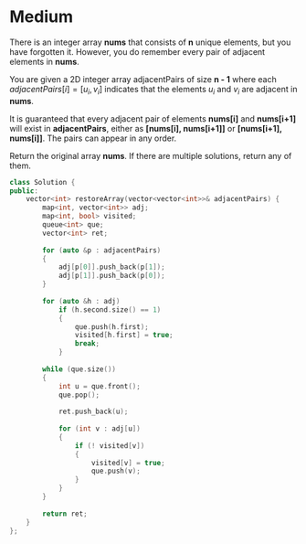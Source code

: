 # Medium

There is an integer array **nums** that consists of **n** unique elements, but you have forgotten it. However, you do remember every pair of adjacent elements in **nums**.

You are given a 2D integer array adjacentPairs of size **n - 1** where each $adjacentPairs[i] = [u_i, v_i]$ indicates that the elements $u_i$ and $v_i$ are adjacent in **nums**.

It is guaranteed that every adjacent pair of elements **nums[i]** and **nums[i+1]** will exist in **adjacentPairs**, either as **[nums[i], nums[i+1]]** or **[nums[i+1], nums[i]]**. The pairs can appear in any order.

Return the original array **nums**. If there are multiple solutions, return any of them.

```cpp
class Solution {
public:
    vector<int> restoreArray(vector<vector<int>>& adjacentPairs) {
        map<int, vector<int>> adj;
        map<int, bool> visited;
        queue<int> que;
        vector<int> ret;
        
        for (auto &p : adjacentPairs)
        {
            adj[p[0]].push_back(p[1]);
            adj[p[1]].push_back(p[0]);
        }
        
        for (auto &h : adj)
            if (h.second.size() == 1)
            {
                que.push(h.first);
                visited[h.first] = true;
                break;
            }
        
        while (que.size())
        {
            int u = que.front();
            que.pop();
            
            ret.push_back(u);
            
            for (int v : adj[u])
            {
                if (! visited[v])
                {
                    visited[v] = true;
                    que.push(v);
                }
            }
        }
        
        return ret;
    }
};
```
